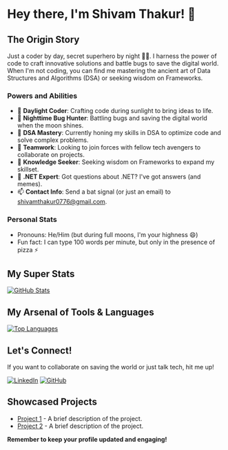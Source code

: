 # Hey there, I'm Shivam Thakur! 🚀

## **The Origin Story**

Just a coder by day, secret superhero by night 🦸‍♂️. I harness the power of code to craft innovative solutions and battle bugs to save the digital world. When I'm not coding, you can find me mastering the ancient art of Data Structures and Algorithms (DSA) or seeking wisdom on Frameworks.

### **Powers and Abilities**

- 🔭 **Daylight Coder**: Crafting code during sunlight to bring ideas to life.
- 🌙 **Nighttime Bug Hunter**: Battling bugs and saving the digital world when the moon shines.
- 🌱 **DSA Mastery**: Currently honing my skills in DSA to optimize code and solve complex problems.
- 👯 **Teamwork**: Looking to join forces with fellow tech avengers to collaborate on projects.
- 🤔 **Knowledge Seeker**: Seeking wisdom on Frameworks to expand my skillset.
- 💬 **.NET Expert**: Got questions about .NET? I've got answers (and memes).
- 📫 **Contact Info**: Send a bat signal (or just an email) to shivamthakur0776@gmail.com.

### **Personal Stats**

- Pronouns: He/Him (but during full moons, I'm your highness 😄)
- Fun fact: I can type 100 words per minute, but only in the presence of pizza ⚡

## **My Super Stats**

[![GitHub Stats](https://github-readme-stats.vercel.app/api?username=shivamthakur0776&show_icons=true&theme=radical)](https://github.com/anuraghazra/github-readme-stats)

## **My Arsenal of Tools & Languages**

[![Top Languages](https://github-readme-stats.vercel.app/api/top-langs/?username=shivamthakur0776&theme=radical)](https://github.com/anuraghazra/github-readme-stats)

## **Let's Connect!**

If you want to collaborate on saving the world or just talk tech, hit me up!

[![LinkedIn](https://github.com/user-attachments/assets/2bd7607f-a6ce-476f-b5ba-1c1c50daca35)](https://www.linkedin.com/in/shivam-thakur-86011427b/)
[![GitHub](https://github.com/user-attachments/assets/2bd7607f-a6ce-476f-b5ba-1c1c50daca35)](https://github.com/ShibuThakur0776)

## **Showcased Projects**

- [Project 1](https://github.com/shivamthakur0776/project1) - A brief description of the project.
- [Project 2](https://github.com/shivamthakur0776/project2) - A brief description of the project.

**Remember to keep your profile updated and engaging!**
